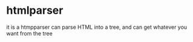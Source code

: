 # htmlparser
it is a htmpparser can parse HTML into a tree, and can get whatever you want from the tree
